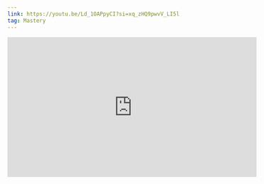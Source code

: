 ```yaml
---
link: https://youtu.be/Ld_1OAPpyCI?si=xq_zHQ9pwvV_LI5l
tag: Mastery
---
```

<iframe width="560" height="315" src="https://www.youtube.com/embed/Ld_1OAPpyCI?si=iICnnct3YijiUDBo" title="YouTube video player" frameborder="0" allow="accelerometer; autoplay; clipboard-write; encrypted-media; gyroscope; picture-in-picture; web-share" referrerpolicy="strict-origin-when-cross-origin" allowfullscreen></iframe>

